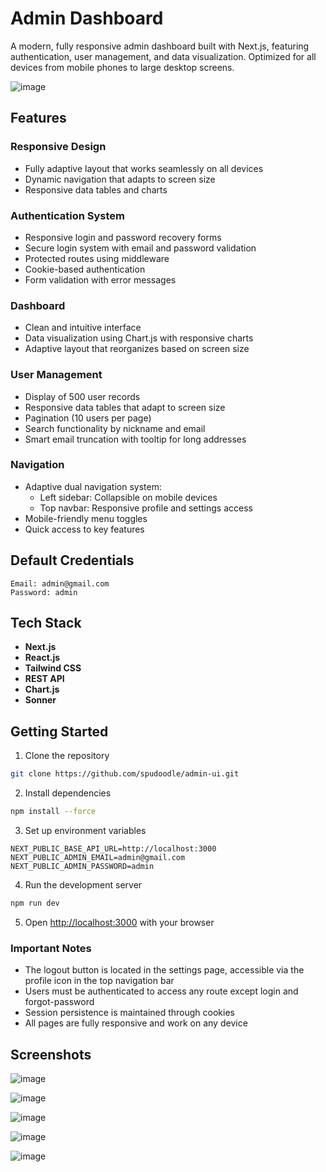 # Admin Dashboard

A modern, fully responsive admin dashboard built with Next.js, featuring authentication, user management, and data visualization. Optimized for all devices from mobile phones to large desktop screens.

![image](https://github.com/user-attachments/assets/a9c695b4-9f0c-40e2-b126-1c8034c1fb0a)

## Features

### Responsive Design
- Fully adaptive layout that works seamlessly on all devices
- Dynamic navigation that adapts to screen size
- Responsive data tables and charts

### Authentication System
- Responsive login and password recovery forms
- Secure login system with email and password validation
- Protected routes using middleware
- Cookie-based authentication
- Form validation with error messages

### Dashboard
- Clean and intuitive interface
- Data visualization using Chart.js with responsive charts
- Adaptive layout that reorganizes based on screen size

### User Management
- Display of 500 user records
- Responsive data tables that adapt to screen size
- Pagination (10 users per page)
- Search functionality by nickname and email
- Smart email truncation with tooltip for long addresses

### Navigation
- Adaptive dual navigation system:
  - Left sidebar: Collapsible on mobile devices
  - Top navbar: Responsive profile and settings access
- Mobile-friendly menu toggles
- Quick access to key features

## Default Credentials
```
Email: admin@gmail.com
Password: admin
```

## Tech Stack
- **Next.js**
- **React.js**
- **Tailwind CSS**
- **REST API**
- **Chart.js**
- **Sonner**

## Getting Started

1. Clone the repository
```bash
git clone https://github.com/spudoodle/admin-ui.git
```

2. Install dependencies
```bash
npm install --force
```

3. Set up environment variables
```env
NEXT_PUBLIC_BASE_API_URL=http://localhost:3000
NEXT_PUBLIC_ADMIN_EMAIL=admin@gmail.com
NEXT_PUBLIC_ADMIN_PASSWORD=admin
```

4. Run the development server
```bash
npm run dev
```

5. Open [http://localhost:3000](http://localhost:3000) with your browser

### Important Notes
- The logout button is located in the settings page, accessible via the profile icon in the top navigation bar
- Users must be authenticated to access any route except login and forgot-password
- Session persistence is maintained through cookies
- All pages are fully responsive and work on any device

## Screenshots

![image](https://github.com/user-attachments/assets/a0e301e9-2158-4558-9b16-c3e3cb3d5a76)

![image](https://github.com/user-attachments/assets/1cf99292-cf61-4c05-bef5-239a48f1ec82)

![image](https://github.com/user-attachments/assets/c199a844-5f89-435a-820a-ae83615cb958)

![image](https://github.com/user-attachments/assets/9a88662a-725e-45f3-8fc5-1214cd918f33)

![image](https://github.com/user-attachments/assets/49d665d7-84ec-4d6d-9dac-81c5cdbc3106)
